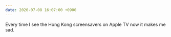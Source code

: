 ```yaml
---
date: 2020-07-08 16:07:00 +0900
---
```


Every time I see the Hong Kong screensavers on Apple TV now it makes me sad.

